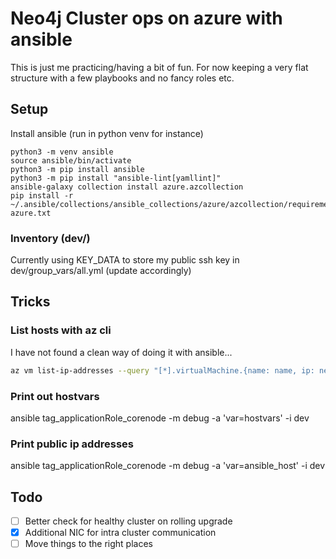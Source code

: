 
# Neo4j Cluster ops on azure with ansible
This is just me practicing/having a bit of fun. For now keeping a very flat structure with a few playbooks and no fancy roles etc.

## Setup
Install ansible (run in python venv for instance)

```shell
python3 -m venv ansible
source ansible/bin/activate
python3 -m pip install ansible
python3 -m pip install "ansible-lint[yamllint]"
ansible-galaxy collection install azure.azcollection
pip install -r ~/.ansible/collections/ansible_collections/azure/azcollection/requirements-azure.txt
```


### Inventory (dev/)
Currently using KEY_DATA to store my public ssh key in dev/group_vars/all.yml (update accordingly)


## Tricks

### List hosts with az cli
I have not found a clean way of doing it with ansible...
```bash
az vm list-ip-addresses --query "[*].virtualMachine.{name: name, ip: network.publicIpAddresses[0].ipAddress}" -o tsv
```

### Print out hostvars
ansible tag_applicationRole_corenode -m debug -a 'var=hostvars' -i dev

### Print public ip addresses
ansible tag_applicationRole_corenode -m debug -a 'var=ansible_host' -i dev

## Todo

- [ ] Better check for healthy cluster on rolling upgrade
- [x] Additional NIC for intra cluster communication
- [ ] Move things to the right places